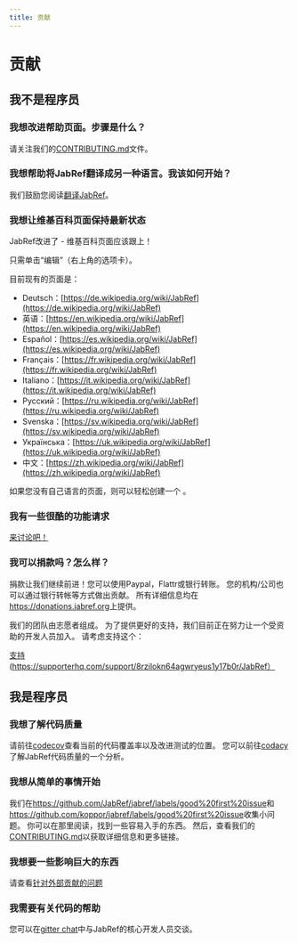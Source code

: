 ```yaml
---
title: 贡献
---
```


# 贡献

## 我不是程序员


### 我想改进帮助页面。步骤是什么？

请关注我们的[CONTRIBUTING.md](https://github.com/JabRef/help.jabref.org/blob/gh-pages/CONTRIBUTING.md)文件。


### 我想帮助将JabRef翻译成另一种语言。我该如何开始？

我们鼓励您阅读[翻译JabRef](TranslatingGUI)。


### 我想让维基百科页面保持最新状态

JabRef改进了 - 维基百科页面应该跟上！

只需单击“编辑”（右上角的选项卡）。

目前现有的页面是：

- Deutsch：[https://de.wikipedia.org/wiki/JabRef](https://de.wikipedia.org/wiki/JabRef)
- 英语：[https://en.wikipedia.org/wiki/JabRef](https://en.wikipedia.org/wiki/JabRef)
- Español：[https://es.wikipedia.org/wiki/JabRef](https://es.wikipedia.org/wiki/JabRef)
- Français：[https://fr.wikipedia.org/wiki/JabRef](https://fr.wikipedia.org/wiki/JabRef)
- Italiano：[https://it.wikipedia.org/wiki/JabRef](https://it.wikipedia.org/wiki/JabRef)
- Русский：[https://ru.wikipedia.org/wiki/JabRef](https://ru.wikipedia.org/wiki/JabRef)
- Svenska：[https://sv.wikipedia.org/wiki/JabRef](https://sv.wikipedia.org/wiki/JabRef)
- Українська：[https://uk.wikipedia.org/wiki/JabRef](https://uk.wikipedia.org/wiki/JabRef)
- 中文：[https://zh.wikipedia.org/wiki/JabRef](https://zh.wikipedia.org/wiki/JabRef)

如果您没有自己语言的页面，则可以轻松创建一个 。

### 我有一些很酷的功能请求

[来讨论吧！](http://discourse.jabref.org/)


### 我可以捐款吗？怎么样？

捐款让我们继续前进！您可以使用Paypal，Flattr或银行转账。
您的机构/公司也可以通过银行转帐等方式做出贡献。
所有详细信息均在<https://donations.jabref.org>上提供。

我们的团队由志愿者组成。
为了提供更好的支持，我们目前正在努力让一个受资助的开发人员加入。
请考虑支持这个：

[支持](https://supporterhq.com/api/b/8rzilokn64agwryeus1y17b0r/JabRef)(https://supporterhq.com/support/8rzilokn64agwryeus1y17b0r/JabRef）


## 我是程序员


### 我想了解代码质量

请前往[codecov](https://codecov.io/github/JabRef/jabref)查看当前的代码覆盖率以及改进测试的位置。
您可以前往[codacy](https://www.codacy.com/app/simonharrer/jabref/dashboard)了解JabRef代码质量的一个分析。


### 我想从简单的事情开始

我们在<https://github.com/JabRef/jabref/labels/good%20first%20issue>和<https://github.com/koppor/jabref/labels/good%20first%20issue>收集小问题。
你可以在那里阅读，找到一些容易入手的东西。
然后，查看我们的[CONTRIBUTING.md](https://github.com/JabRef/jabref/blob/master/CONTRIBUTING.md)以获取详细信息和更多链接。

### 我想要一些影响巨大的东西

请查看[针对外部贡献的问题](https://github.com/JabRef/jabref/labels/help-wanted)

### 我需要有关代码的帮助

您可以在[gitter chat](https://gitter.im/JabRef/jabref)中与JabRef的核心开发人员交谈。